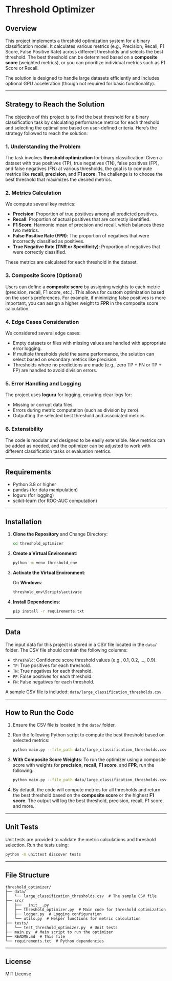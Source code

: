 
# Threshold Optimizer

## Overview

This project implements a threshold optimization system for a binary classification model. It calculates various metrics (e.g., Precision, Recall, F1 Score, False Positive Rate) across different thresholds and selects the best threshold. The best threshold can be determined based on a **composite score** (weighted metrics), or you can prioritize individual metrics such as F1 Score or Recall.

The solution is designed to handle large datasets efficiently and includes optional GPU acceleration (though not required for basic functionality).

---

## Strategy to Reach the Solution

The objective of this project is to find the best threshold for a binary classification task by calculating performance metrics for each threshold and selecting the optimal one based on user-defined criteria. Here’s the strategy followed to reach the solution:

### 1. **Understanding the Problem**

The task involves **threshold optimization** for binary classification. Given a dataset with true positives (TP), true negatives (TN), false positives (FP), and false negatives (FN) at various thresholds, the goal is to compute metrics like **recall**, **precision**, and **F1 score**. The challenge is to choose the best threshold that maximizes the desired metrics.

### 2. **Metrics Calculation**

We compute several key metrics:
- **Precision**: Proportion of true positives among all predicted positives.
- **Recall**: Proportion of actual positives that are correctly identified.
- **F1 Score**: Harmonic mean of precision and recall, which balances these two metrics.
- **False Positive Rate (FPR)**: The proportion of negatives that were incorrectly classified as positives.
- **True Negative Rate (TNR or Specificity)**: Proportion of negatives that were correctly classified.

These metrics are calculated for each threshold in the dataset.

### 3. **Composite Score (Optional)**

Users can define a **composite score** by assigning weights to each metric (precision, recall, F1 score, etc.). This allows for custom optimization based on the user's preferences. For example, if minimizing false positives is more important, you can assign a higher weight to **FPR** in the composite score calculation.

### 4. **Edge Cases Consideration**

We considered several edge cases:
- Empty datasets or files with missing values are handled with appropriate error logging.
- If multiple thresholds yield the same performance, the solution can select based on secondary metrics like precision.
- Thresholds where no predictions are made (e.g., zero TP + FN or TP + FP) are handled to avoid division errors.

### 5. **Error Handling and Logging**

The project uses **loguru** for logging, ensuring clear logs for:
- Missing or corrupt data files.
- Errors during metric computation (such as division by zero).
- Outputting the selected best threshold and associated metrics.

### 6. **Extensibility**

The code is modular and designed to be easily extensible. New metrics can be added as needed, and the optimizer can be adjusted to work with different classification tasks or evaluation metrics.

---

## Requirements

- Python 3.8 or higher
- pandas (for data manipulation)
- loguru (for logging)
- scikit-learn (for ROC-AUC computation)

---

## Installation

1. **Clone the Repository** and Change Directory:
    ```bash
    cd threshold_optimizer
    ```

2. **Create a Virtual Environment**:
    ```bash
    python -m venv threshold_env
    ```

3. **Activate the Virtual Environment**:

    On **Windows**:
    ```bash
    threshold_env\Scripts\activate
    ```

4. **Install Dependencies**:
    ```bash
    pip install -r requirements.txt
    ```

---

## Data

The input data for this project is stored in a CSV file located in the `data/` folder. The CSV file should contain the following columns:

- `threshold`: Confidence score threshold values (e.g., 0.1, 0.2, ..., 0.9).
- `TP`: True positives for each threshold.
- `TN`: True negatives for each threshold.
- `FP`: False positives for each threshold.
- `FN`: False negatives for each threshold.

A sample CSV file is included: `data/large_classification_thresholds.csv`.

---

## How to Run the Code

1. Ensure the CSV file is located in the `data/` folder.
2. Run the following Python script to compute the best threshold based on selected metrics:

    ```bash
    python main.py --file_path data/large_classification_thresholds.csv
    ```

3. **With Composite Score Weights**:
   To run the optimizer using a composite score with weights for **precision**, **recall**, **F1 score**, and **FPR**, run the following:

    ```bash
    python main.py --file_path data/large_classification_thresholds.csv --weights 0.25 0.25 0.25 0.25
    ```

4. By default, the code will compute metrics for all thresholds and return the best threshold based on the **composite score** or the highest **F1 score**. The output will log the best threshold, precision, recall, F1 score, and more.

---

## Unit Tests

Unit tests are provided to validate the metric calculations and threshold selection. Run the tests using:

```bash
python -m unittest discover tests
```

---

## File Structure

```
threshold_optimizer/
├── data/
│   └── large_classification_thresholds.csv  # The sample CSV file
├── src/
│   ├── __init__.py
│   ├── threshold_optimizer.py  # Main code for threshold optimization
│   ├── logger.py  # Logging configuration
│   └── utils.py  # Helper functions for metric calculation
├── tests/
│   └── test_threshold_optimizer.py  # Unit tests
├── main.py  # Main script to run the optimizer
├── README.md  # This file
└── requirements.txt  # Python dependencies
```

---

## License

MIT License
